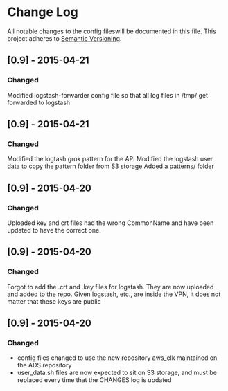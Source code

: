 # Change Log
All notable changes to the config fileswill be documented in this file.
This project adheres to [Semantic Versioning](http://semver.org/).

## [0.9] - 2015-04-21
### Changed
Modified logstash-forwarder config file so that all log files in /tmp/ get forwarded to logstash

## [0.9] - 2015-04-21
### Changed
Modified the logtash grok pattern for the API
Modified the logstash user data to copy the pattern folder from S3 storage
Added a patterns/ folder

## [0.9] - 2015-04-20
### Changed
Uploaded key and crt files had the wrong CommonName and have been updated to have
the correct one.

## [0.9] - 2015-04-20
### Changed
Forgot to add the .crt and .key files for logstash. They are now uploaded and
added to the repo. Given logstash, etc., are inside the VPN, it does not matter
that these keys are public

## [0.9] - 2015-04-20
### Changed
- config files changed to use the new repository aws_elk maintained on the
ADS repository
- user_data.sh files are now expected to sit on S3 storage, and must be replaced
every time that the CHANGES log is updated
